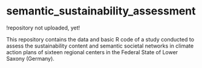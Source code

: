 # semantic_sustainability_assessment

!repository not uploaded, yet!

This repository contains the data and basic R code of a study conducted to assess the sustainability content and semantic societal networks in climate action plans of sixteen regional centers in the Federal State of Lower Saxony (Germany).
